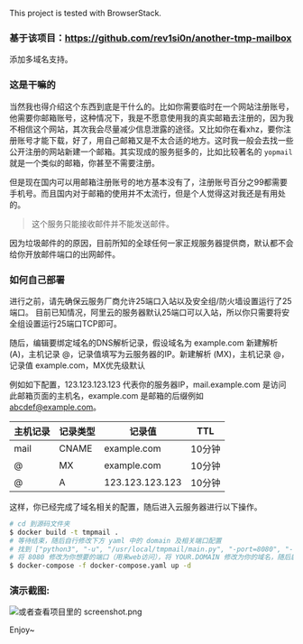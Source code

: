 This project is tested with BrowserStack.

### 基于该项目：https://github.com/rev1si0n/another-tmp-mailbox

添加多域名支持。

### 这是干嘛的

当然我也得介绍这个东西到底是干什么的。比如你需要临时在一个网站注册账号，他需要你邮箱账号，这种情况下，我是不愿意使用我的真实邮箱去注册的，因为我不相信这个网站，其次我会尽量减少信息泄露的途径。又比如你在看xhz，要你注册账号才能下载，好了，用自己邮箱又是不太合适的地方。这时我一般会去找一些公开注册的网站新建一个邮箱。其实现成的服务挺多的，比如比较著名的 `yopmail` 就是一个类似的邮箱，你甚至不需要注册。

但是现在国内可以用邮箱注册账号的地方基本没有了，注册账号百分之99都需要手机号。而且国内对于邮箱的使用并不太流行，但是个人觉得这对我还是有用处的。

> 这个服务只能接收邮件并不能发送邮件。

因为垃圾邮件的的原因，目前所知的全球任何一家正规服务器提供商，默认都不会给你开放邮件端口的出网邮件。

### 如何自己部署

进行之前，请先确保云服务厂商允许25端口入站以及安全组/防火墙设置运行了25端口。
目前已知情况，阿里云的服务器默认25端口可以入站，所以你只需要将安全组设置运行25端口TCP即可。

随后，编辑要绑定域名的DNS解析记录，假设域名为 example.com
新建解析 (A)，主机记录 @，记录值填写为云服务器的IP。新建解析 (MX)，主机记录 @，记录值 example.com，MX优先级默认


例如如下配置，123.123.123.123 代表你的服务器IP，mail.example.com 是访问此邮箱页面的主机名，example.com 是邮箱的后缀例如 abcdef@example.com。


|主机记录|记录类型|记录值|TTL|
|  ----  | ----  | ----  | ----  |
|mail|CNAME|example.com|10分钟|
|@|MX|example.com|10分钟|
|@|A|123.123.123.123|10分钟|

这样，你已经完成了域名相关的配置，随后进入云服务器进行以下操作。

```bash
# cd 到源码文件夹
$ docker build -t tmpmail .
# 等待结束，随后自行修改下方 yaml 中的 domain 及相关端口配置
# 找到 ["python3", "-u", "/usr/local/tmpmail/main.py", "-port=8080", "-domain=example1.com,example2.com"]
# 将 8080 修改为你想要的端口（用来web访问），将 YOUR.DOMAIN 修改为你的域名，随后启动即可
$ docker-compose -f docker-compose.yaml up -d
```

### 演示截图:
![或者查看项目里的 screenshot.png](screenshot.png)

Enjoy~
